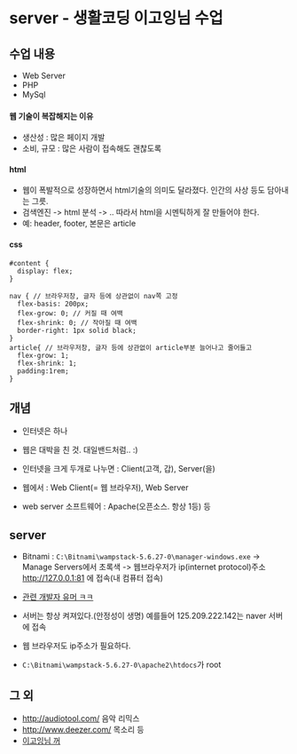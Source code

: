 # server - 생활코딩 이고잉님 수업 

## 수업 내용
- Web Server
- PHP
- MySql

#### 웹 기술이 복잡해지는 이유
- 생산성 : 많은 페이지 개발 
- 소비, 규모 : 많은 사람이 접속해도 괜찮도록 

#### html
- 웹이 폭발적으로 성장하면서 html기술의 의미도 달라졌다. 인간의 사상 등도 담아내는 그릇. 
- 검색엔진 -> html 분석 -> .. 따라서 html을 시멘틱하게 잘 만들어야 한다. 
- 예: header, footer, 본문은 article

#### css

```
#content {
  display: flex;
}

nav { // 브라우저창, 글자 등에 상관없이 nav쪽 고정 
  flex-basis: 200px; 
  flex-grow: 0; // 커질 때 여백 
  flex-shrink: 0; // 작아질 때 여백 
  border-right: 1px solid black;
}
article{ // 브라우저창, 글자 등에 상관없이 article부분 늘어나고 줄어들고 
  flex-grow: 1;
  flex-shrink: 1;
  padding:1rem;
}
```

## 개념 
- 인터넷은 하나
- 웹은 대박을 친 것. 대일밴드처럼.. :) 

- 인터넷을 크게 두개로 나누면 : Client(고객, 갑), Server(을) 
- 웹에서 : Web Client(= 웹 브라우저), Web Server
 - web server 소프트웨어 : Apache(오픈소스. 항상 1등) 등

## server
- Bitnami : `C:\Bitnami\wampstack-5.6.27-0\manager-windows.exe` -> Manage Servers에서 초록색 -> 웹브라우저가 ip(internet protocol)주소  http://127.0.0.1:81 에 접속(내 컴퓨터 접속)
- [관련 개발자 유머 ㅋㅋ](https://opentutorials.org/module/2326/13125)
- 서버는 항상 켜져있다.(안정성이 생명) 예를들어 125.209.222.142는 naver 서버에 접속  
- 웹 브라우저도 ip주소가 필요하다. 

- `C:\Bitnami\wampstack-5.6.27-0\apache2\htdocs`가 root

## 그 외
- <http://audiotool.com/> 음악 리믹스  
- <http://www.deezer.com/> 목소리 등 
- [이고잉님 꺼](http://www.deezer.com/profile/657636712/loved)